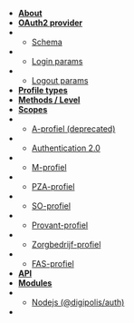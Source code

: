 
* [**About**](/DOC)
* [**OAuth2 provider**](/)
* * [Schema](/consent/schema)
* * [Login params](/consent/loginparams)
* * [Logout params](/consent/logoutparams)
* [**Profile types**](/profiles/)
* [**Methods / Level**](/methodsAndLevels)
* [**Scopes**](/scopes/)
* * [A-profiel (deprecated)](/scopes/Aprofiel)
* * [Authentication 2.0](/scopes/Authentication2.0)
* * [M-profiel](/scopes/Mprofiel)
* * [PZA-profiel](/scopes/PZAprofiel)
* * [SO-profiel](/scopes/Mprofiel)
* * [Provant-profiel](/scopes/provantprofiel)
* * [Zorgbedrijf-profiel](/scopes/Mprofiel)
* * [FAS-profiel](/scopes/fasprofiel)
* [**API**](/api/)
* [**Modules**](/modules/)
* * [Nodejs (@digipolis/auth)](/modules/nodejs)
*
